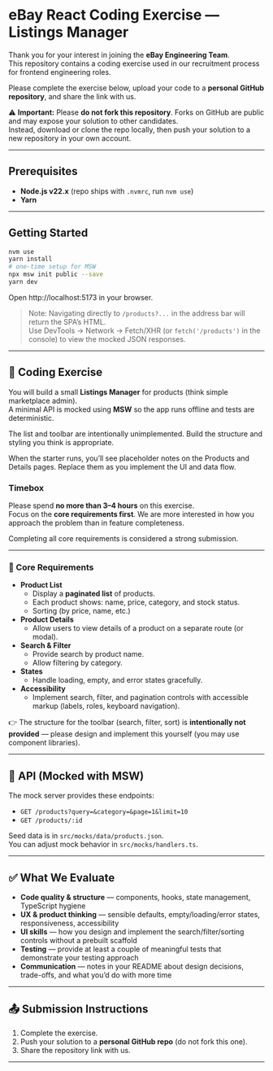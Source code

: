 # eBay React Coding Exercise — Listings Manager

Thank you for your interest in joining the **eBay Engineering Team**.  
This repository contains a coding exercise used in our recruitment process for frontend engineering roles.

Please complete the exercise below, upload your code to a **personal GitHub repository**, and share the link with us.  

⚠️ **Important:** Please **do not fork this repository**. Forks on GitHub are public and may expose your solution to other candidates.  
Instead, download or clone the repo locally, then push your solution to a new repository in your own account.

---

## Prerequisites

- **Node.js v22.x** (repo ships with `.nvmrc`, run `nvm use`)  
- **Yarn**

---

## Getting Started

~~~bash
nvm use
yarn install
# one-time setup for MSW
npx msw init public --save
yarn dev
~~~

Open http://localhost:5173 in your browser.

> Note: Navigating directly to `/products?...` in the address bar will return the SPA’s HTML.  
> Use DevTools → Network → Fetch/XHR (or `fetch('/products')` in the console) to view the mocked JSON responses.

---

## 📌 Coding Exercise

You will build a small **Listings Manager** for products (think simple marketplace admin).  
A minimal API is mocked using **MSW** so the app runs offline and tests are deterministic.

The list and toolbar are intentionally unimplemented. Build the structure and styling you think is appropriate.

When the starter runs, you’ll see placeholder notes on the Products and Details pages. Replace them as you implement the UI and data flow.


### Timebox

Please spend **no more than 3–4 hours** on this exercise.  
Focus on the **core requirements first**. We are more interested in how you approach the problem than in feature completeness.  

Completing all core requirements is considered a strong submission.

---

### 🎯 Core Requirements

- **Product List**
  - Display a **paginated list** of products.
  - Each product shows: name, price, category, and stock status.
  - Sorting (by price, name, etc.)
- **Product Details**
  - Allow users to view details of a product on a separate route (or modal).
- **Search & Filter**
  - Provide search by product name.
  - Allow filtering by category.
- **States**
  - Handle loading, empty, and error states gracefully.
- **Accessibility**
  - Implement search, filter, and pagination controls with accessible markup (labels, roles, keyboard navigation).

👉 The structure for the toolbar (search, filter, sort) is **intentionally not provided** — please design and implement this yourself (you may use component libraries).

---

## 🔗 API (Mocked with MSW)

The mock server provides these endpoints:

- `GET /products?query=&category=&page=1&limit=10`  
- `GET /products/:id`  

Seed data is in `src/mocks/data/products.json`.  
You can adjust mock behavior in `src/mocks/handlers.ts`.

---

## ✅ What We Evaluate

- **Code quality & structure** — components, hooks, state management, TypeScript hygiene  
- **UX & product thinking** — sensible defaults, empty/loading/error states, responsiveness, accessibility  
- **UI skills** — how you design and implement the search/filter/sorting controls without a prebuilt scaffold  
- **Testing** — provide at least a couple of meaningful tests that demonstrate your testing approach  
- **Communication** — notes in your README about design decisions, trade-offs, and what you’d do with more time  

---

## 📤 Submission Instructions

1. Complete the exercise.  
2. Push your solution to a **personal GitHub repo** (do not fork this one).  
3. Share the repository link with us.  

---
